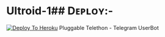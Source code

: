 # Ultroid-1## Dᴇᴘʟᴏʏ:-

[![Deploy To Heroku](https://www.herokucdn.com/deploy/button.svg)](https://dashboard.heroku.com/new?button-url=https%3A%2F%2Fgithub.com%2Flucifeermorningstar%2FUltroid-1&template=https%3A%2F%2Fgithub.com%2Flucifeermorningstar%2FUltroid-1)
Pluggable Telethon - Telegram UserBot
